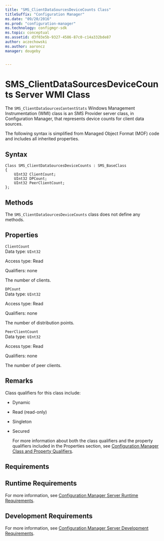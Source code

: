 ```yaml
---
title: "SMS_ClientDataSourcesDeviceCounts Class"
titleSuffix: "Configuration Manager"
ms.date: "09/20/2016"
ms.prod: "configuration-manager"
ms.technology: configmgr-sdk
ms.topic: conceptual
ms.assetid: d3f03e5b-9327-4586-87c0-c14a332bde87
author: aczechowski
ms.author: aaroncz
manager: dougeby


---
```

# SMS_ClientDataSourcesDeviceCounts Server WMI Class
The `SMS_ClientDataSourcesContentStats` Windows Management Instrumentation (WMI) class is an SMS Provider server class, in Configuration Manager, that represents device counts for client data sources.  

 The following syntax is simplified from Managed Object Format (MOF) code and includes all inherited properties.  

## Syntax  

```  
Class SMS_ClientDataSourcesDeviceCounts : SMS_BaseClass  
{  
    UInt32 ClientCount;  
    UInt32 DPCount;  
    UInt32 PeerClientCount;  
};  

```  

## Methods  
 The `SMS_ClientDataSourcesDeviceCounts` class does not define any methods.  

## Properties  
 `ClientCount`  
 Data type: `UInt32`  

 Access type: Read  

 Qualifiers: none  

 The number of clients.  

 `DPCount`  
 Data type: `UInt32`  

 Access type: Read  

 Qualifiers: none  

 The number of distribution points.  

 `PeerClientCount`  
 Data type: `UInt32`  

 Access type: Read  

 Qualifiers: none  

 The number of peer clients.  

## Remarks  
 Class qualifiers for this class include:  

- Dynamic  

- Read (read-only)  

- Singleton  

- Secured  

  For more information about both the class qualifiers and the property qualifiers included in the Properties section, see [Configuration Manager Class and Property Qualifiers](../../../../../develop/reference/misc/class-and-property-qualifiers.md).  

## Requirements  

## Runtime Requirements  
 For more information, see [Configuration Manager Server Runtime Requirements](../../../../../develop/core/reqs/server-runtime-requirements.md).  

## Development Requirements  
 For more information, see [Configuration Manager Server Development Requirements](../../../../../develop/core/reqs/server-development-requirements.md).  
